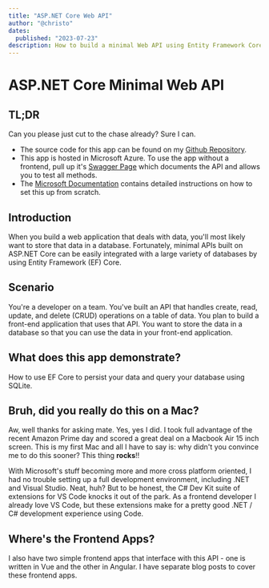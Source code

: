 ```yaml
---
title: "ASP.NET Core Web API"
author: "@christo"
dates:
  published: "2023-07-23"
description: How to build a minimal Web API using Entity Framework Core and SQLite
---
```


# ASP.NET Core Minimal Web API

## TL;DR
Can you please just cut to the chase already?  Sure I can.

- The source code for this app can be found on my <a href="https://github.com/christo-froneman/BetaHardwareAPI" target="_blank">Github Repository</a>.
- This app is hosted in Microsoft Azure.  To use the app without a frontend, pull up it's <a href="https://betahardwareapi.azurewebsites.net/swagger/index.html" target="_blank">Swagger Page</a> which documents the API and allows you to test all methods.
- The <a href="https://learn.microsoft.com/en-us/training/modules/build-web-api-minimal-database/1-introduction" target="_blank">Microsoft Documentation</a> contains detailed instructions on how to set this up from scratch.

## Introduction
When you build a web application that deals with data, you'll most likely want to store that data in a database. Fortunately, minimal APIs built on ASP.NET Core can be easily integrated with a large variety of databases by using Entity Framework (EF) Core.

## Scenario
You're a developer on a team. You've built an API that handles create, read, update, and delete (CRUD) operations on a table of data. You plan to build a front-end application that uses that API. You want to store the data in a database so that you can use the data in your front-end application.

## What does this app demonstrate?
How to use EF Core to persist your data and query your database using SQLite.

## Bruh, did you really do this on a Mac?
Aw, well thanks for asking mate.  Yes, yes I did.  I took full advantage of the recent Amazon Prime day and scored a great deal on a Macbook Air 15 inch screen.  This is my first Mac and all I have to say is: why didn't you convince me to do this sooner?  This thing **rocks**!!

With Microsoft's stuff becoming more and more cross platform oriented, I had no trouble setting up a full development environment, including .NET and Visual Studio.  Neat, huh?  But to be honest, the C# Dev Kit suite of extensions for VS Code knocks it out of the park.  As a frontend developer I already love VS Code, but these extensions make for a pretty good .NET / C# development experience using Code.

## Where's the Frontend Apps?
I also have two simple frontend apps that interface with this API - one is written in Vue and the other in Angular.  I have separate blog posts to cover these frontend apps.